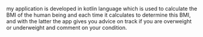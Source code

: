 my application is developed in kotlin language which is used to calculate the BMI of the human being and each time it calculates  to determine this BMI, 
and with the latter the app gives you advice on track if you are overweight or underweight and comment on your condition.
